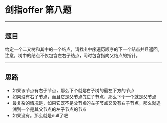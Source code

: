 # 剑指offer 第八题 
***
## 题目 

给定一个二叉树和其中的一个结点，请找出中序遍历顺序的下一个结点并且返回。
注意，树中的结点不仅包含左右子结点，同时包含指向父结点的指针。
***
## 思路
 * 如果该节点有右子节点，那么下个就是右子树的最左下方的节点
 * 如果没有右子节点，而且它是父节点的左子节点，那么下个一个就是父节点
 * 最复杂的情况是，如果它既不是父节点的左子节点又没有右子节点，那么就追溯到一个是其父节点的左子节点的节点
 * 如果没有。那么就是null了吧